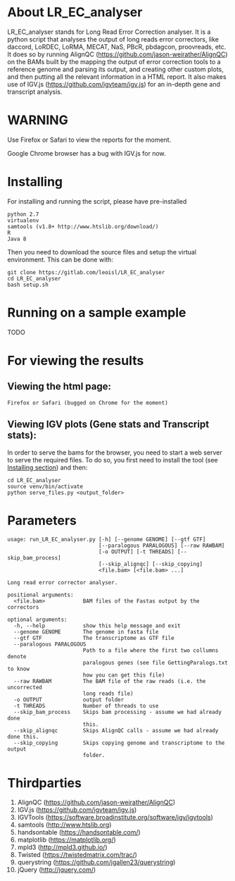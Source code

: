 # About LR_EC_analyser
LR_EC_analyser stands for Long Read Error Correction analyser. It is a python script that analyses the output of
long reads error correctors, like daccord, LoRDEC, LoRMA, MECAT, NaS, PBcR, pbdagcon, proovreads, etc. It does so by
running AlignQC (https://github.com/jason-weirather/AlignQC) on the BAMs built by the mapping the output of error correction
tools to a reference genome and parsing its output, and creating other custom plots, and then putting all the relevant information
in a HTML report. It also makes use of IGV.js (https://github.com/igvteam/igv.js) for an in-depth gene and transcript analysis.

# WARNING
Use Firefox or Safari to view the reports for the moment.

Google Chrome browser has a bug with IGV.js for now.

# Installing

For installing and running the script, please have pre-installed
```
python 2.7
virtualenv
samtools (v1.8+ http://www.htslib.org/download/)
R
Java 8
```

Then you need to download the source files and setup the virtual environment. This can be done with:
```
git clone https://gitlab.com/leoisl/LR_EC_analyser
cd LR_EC_analyser
bash setup.sh
```


# Running on a sample example

TODO

# For viewing the results
## Viewing the html page:
    Firefox or Safari (bugged on Chrome for the moment)
## Viewing IGV plots (Gene stats and Transcript stats):
In order to serve the bams for the browser, you need to start a web server to serve the required files. To do so, you first need to install the tool (see [Installing section](#installing)) and then:
```
cd LR_EC_analyser
source venv/bin/activate
python serve_files.py <output_folder>
```

# Parameters
```
usage: run_LR_EC_analyser.py [-h] [--genome GENOME] [--gtf GTF]
                             [--paralogous PARALOGOUS] [--raw RAWBAM]
                             [-o OUTPUT] [-t THREADS] [--skip_bam_process]
                             [--skip_alignqc] [--skip_copying]
                             <file.bam> [<file.bam> ...]

Long read error corrector analyser.

positional arguments:
  <file.bam>            BAM files of the Fastas output by the correctors

optional arguments:
  -h, --help            show this help message and exit
  --genome GENOME       The genome in fasta file
  --gtf GTF             The transcriptome as GTF file
  --paralogous PARALOGOUS
                        Path to a file where the first two collumns denote
                        paralogous genes (see file GettingParalogs.txt to know
                        how you can get this file)
  --raw RAWBAM          The BAM file of the raw reads (i.e. the uncorrected
                        long reads file)
  -o OUTPUT             output folder
  -t THREADS            Number of threads to use
  --skip_bam_process    Skips bam processing - assume we had already done
                        this.
  --skip_alignqc        Skips AlignQC calls - assume we had already done this.
  --skip_copying        Skips copying genome and transcriptome to the output
                        folder.

```

# Thirdparties
1. AlignQC (https://github.com/jason-weirather/AlignQC)
2. IGV.js (https://github.com/igvteam/igv.js)
3. IGVTools (https://software.broadinstitute.org/software/igv/igvtools)
4. samtools (http://www.htslib.org)
5. handsontable (https://handsontable.com/)
6. matplotlib (https://matplotlib.org/)
7. mpld3 (http://mpld3.github.io/)
8. Twisted (https://twistedmatrix.com/trac/)
9. querystring (https://github.com/jgallen23/querystring)
10. jQuery (http://jquery.com/)
